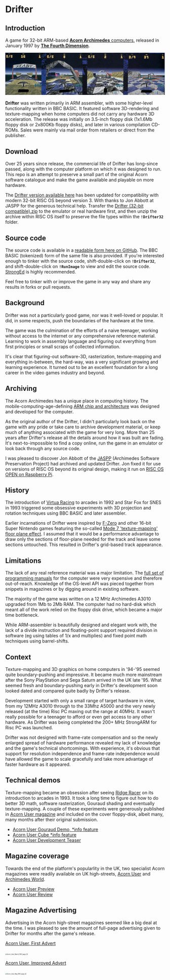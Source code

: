

# Drifter

## Introduction

A game for 32-bit ARM-based [**Acorn Archimedes** computers](https://en.wikipedia.org/wiki/Acorn_Archimedes), released in January 1997 by [**The Fourth Dimension**](https://en.wikipedia.org/wiki/The_Fourth_Dimension_(company)). 

![screenshots](Images/screenshots.png)

**Drifter** was written primarily in ARM assembler, with some higher-level functionality written in BBC BASIC. It featured software 3D-rendering and texture-mapping when home computers did not carry any hardware 3D acceleration. The release was initially on 3.5-inch floppy disk (1x1.6Mb floppy disk or 2x800Kb floppy disks), and later in various compilation CD-ROMs. Sales were mainly via mail order from retailers or direct from the publisher.

## Download

Over 25 years since release, the commercial life of Drifter has long-since passed, along with the computer platform on which it was designed to run. This repo is an attempt to preserve a small part of the original Acorn software catalogue and make the game available and playable on more hardware.

The [Drifter version available here](https://github.com/AcornDrifter/Drifter/blob/main/Drifter%20(32-bit%20compatible).zip) has been updated for compatibility with modern 32-bit RISC OS beyond version 3. With thanks to Jon Abbott at JASPP for the generous technical help. Transfer the [Drifter (32-bit compatible).zip](https://github.com/AcornDrifter/Drifter/blob/main/Drifter%20(32-bit%20compatible).zip) to the emulator or real hardware first, and then unzip the archive within RISC OS itself to preserve the file types within the **`!Drifter32`** folder.

## Source code

The source code is available in a [readable form here on GitHub](Source/!RunImage.txt). The BBC BASIC (tokenized) form of the same file is also provided. If you're interested enough to tinker with the source code, shift-double-click on **`!Drifter32`**, and shift-double-click on **`!RunImage`** to view and edit the source code. [StrongEd](http://stronged.iconbar.com) is highly recommended.

Feel free to tinker with or improve the game in any way and share any results in forks or pull requests.

## Background

Drifter was not a particularly good game, nor was it well-loved or popular. It did, in some respects, push the boundaries of the hardware at the time. 

The game was the culmination of the efforts of a naive teenager, working without access to the internet or any comprehensive reference material. Learning to work in assembly language and figuring out everything from first principles or small scraps of collected information.

It's clear that figuring-out software-3D, rasterization, texture-mapping and everything in-between, the hard-way, was a very significant growing and learning experience. It turned out to be an excellent foundation for a long career in the video games industry and beyond.

## Archiving

The Acorn Archimedes has a unique place in computing history. The mobile-computing-age-defining [ARM chip and architecture](https://en.wikipedia.org/wiki/ARM_architecture_family) was designed and developed for the computer.

As the original author of the Drifter, I didn't particularly look back on the game with any pride or take care to archive development material, or keep much of anything associated with the game for very long. More than 25 years after Drifter's release all the details around how it was built are fading. It's next-to-impossible to find a copy online, run the game in an emulator or look back through any source code.

I was pleased to discover Jon Abbott of the [JASPP](https://forums.jaspp.org.uk/forum/index.php) (Archimedes Software Preservation Project) had archived and updated Drifter. Jon fixed it for use on versions of RISC OS beyond its original design, making it run on [RISC OS OPEN on Raspberry Pi](https://www.riscosopen.org/content/downloads/raspberry-pi).

## History

The introduction of [Virtua Racing](https://en.wikipedia.org/wiki/Virtua_Racing) to arcades in 1992 and Star Fox for SNES in 1993 triggered some obsessive experiments with 3D projection and rotation techniques using BBC BASIC and later assembler.

Earlier incarnations of Drifter were inspired by [F-Zero](https://en.wikipedia.org/wiki/F-Zero_(video_game)) and other 16-bit Super Nintendo games featuring the so-called [Mode 7 'texture-mapping' floor plane effect](https://en.wikipedia.org/wiki/Mode_7). I assumed that it would be a performance advantage to draw only the sections of floor-plane needed for the track and leave some sections untouched. This resulted in Drifter's grid-based track appearance.

## Limitations

The lack of any real reference material was a major limitation. The [full set of programming manuals](http://www.riscos.com/support/developers/prm_index/prmindex.html) for the computer were very expensive and therefore out-of-reach. Knowledge of the OS-level API was pieced together from snippets in magazines or by digging around in existing software.

The majority of the game was written on a 12 MHz Archimedes A3010 upgraded from 1Mb to 2Mb RAM. The computer had no hard-disk which meant all of the work relied on the floppy disk drive, which became a major time bottleneck.

While ARM-assembler is beautifully designed and elegant work with, the lack of a divide instruction and floating-point support required division in software (eg using tables of 1/x and multiplies) and fixed point math techniques using barrel-shifts.

## Context

Texture-mapping and 3D graphics on home computers in '94-'95 seemed quite boundary-pushing and impressive. It became much more mainstream after the Sony PlayStation and Sega Saturn arrived in the UK late '95. What seemed fresh and boundary-pushing early in Drifter's development soon looked dated and compared quite badly by Drifter's release.

Development started with only a small range of target hardware in view, from my 12MHz A3010 through to the 33Mhz A5000 and the very newly released (at the time) Risc PC maxing out the range at 40MHz. It wasn't really possible for a teenager to afford or even get access to any other hardware. As Drifter was being completed the 200+ MHz StrongARM for Risc PC was launched. 

Drifter was not designed with frame-rate compensation and so the newly enlarged spread of hardware performance revealed my lack of knowledge and the game's technical shortcomings. With experience, it's obvious that support for resolution independence and frame-rate independence would have allowed the game to scale gracefully and take more advantage of faster hardware as it appeared.

## Technical demos

Texture-mapping became an obsession after seeing [Ridge Racer](https://en.wikipedia.org/wiki/Ridge_Racer) on its introduction to arcades in 1993. It took a long time to figure out how to do better 3D math, software rasterization, Gouraud shading and eventually texture-mapping. A couple of these experiments were generously published in [Acorn User magazine](https://en.wikipedia.org/wiki/Acorn_User) and included on the cover floppy-disk, albeit many, many months after their original submission.

* [Acorn User Gouraud Demo, *info feature](https://archive.org/details/AcornUser173-Oct96/page/n75/mode/1up)
* [Acorn User Cube *info feature](https://archive.org/details/AcornUser176-Xmas96/page/n80/mode/1up)
* [Acorn User Development Teaser](https://archive.org/details/AcornUser174-Nov96/page/n81/mode/1up)

## Magazine coverage

Towards the end of the platform's popularlity in the UK, two specialist Acorn magazines were readily available on UK high-streets, [Acorn User](https://en.wikipedia.org/wiki/Acorn_User) and [Archimedes World](https://archive.org/search.php?query=acorn%20archimedes%20world). 

* [Acorn User Preview](https://archive.org/details/AcornUser177-Jan97/page/n62/mode/1up)
* [Acorn User Review](https://archive.org/details/AcornUser183-Jul97/page/n55/mode/1up)

## Magazine Advertising

Advertising in the Acorn high-street magazines seemed like a big deal at the time. I was pleased to see the amount of full-page advertising given to Drifter for months after the game's release. 

[Acorn User, First Advert](https://archive.org/details/AcornUser179-Mar97/page/n58/mode/1up)

<img src="Images/Acorn_User_March_1997_page_59.png" alt="Acorn_User_March_1997_page_59" style="zoom:30%;" />

[Acorn User, Improved Advert](https://archive.org/details/AcornUser181-May97/page/n61/mode/1up)

<img src="Images/Acorn_User_May_1997_page_62.png" alt="Acorn_User_May_1997_page_62" style="zoom:30%;" />